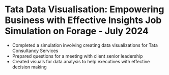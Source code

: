 # Tata Data Visualisation: Empowering Business with Effective Insights Job Simulation on Forage - July 2024

 * Completed a simulation involving creating data visualizations for Tata Consultancy Services
 * Prepared questions for a meeting with client senior leadership
 * Created visuals for data analysis to help executives with effective decision making
    

